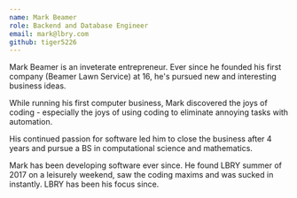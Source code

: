 ```yaml
---
name: Mark Beamer
role: Backend and Database Engineer
email: mark@lbry.com
github: tiger5226
---
```


Mark Beamer is an inveterate entrepreneur. Ever since he founded his first company (Beamer Lawn Service) at 16, he's pursued new and interesting business ideas.

While running his first computer business, Mark discovered the joys of coding - especially the joys of using coding to eliminate annoying tasks with automation.

His continued passion for software led him to close the business after 4 years and pursue a BS in computational science and mathematics.

Mark has been developing software ever since. He found LBRY summer of 2017 on a leisurely weekend, saw the coding maxims and was sucked in instantly. LBRY has been his focus since.
